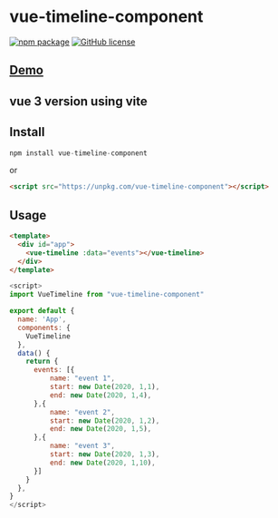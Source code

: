 # vue-timeline-component

[![npm package](https://img.shields.io/npm/v/vue-timeline-component.svg)](https://www.npmjs.org/package/vue-timeline-component)
[![GitHub license](https://img.shields.io/badge/license-MIT-blue.svg)](https://github.com/0xdv/vue-timeline-component/blob/master/LICENSE)

## [Demo](https://0xdv.github.io/vue-timeline-component/index.html)

## vue 3 version using vite

## Install

```js
npm install vue-timeline-component
```
or
```html
<script src="https://unpkg.com/vue-timeline-component"></script>
```

## Usage

```html
<template>
  <div id="app">
    <vue-timeline :data="events"></vue-timeline>
  </div>
</template>
```

```js
<script>
import VueTimeline from "vue-timeline-component"

export default {
  name: 'App',
  components: {
    VueTimeline
  },
  data() {
    return {
      events: [{
          name: "event 1",
          start: new Date(2020, 1,1),
          end: new Date(2020, 1,4),
      },{
          name: "event 2",
          start: new Date(2020, 1,2),
          end: new Date(2020, 1,5),
      },{
          name: "event 3",
          start: new Date(2020, 1,3),
          end: new Date(2020, 1,10),
      }]
    }
  },
}
</script>
```
